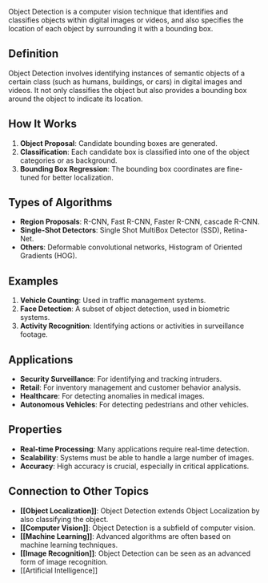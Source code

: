 Object Detection is a computer vision technique that identifies and classifies objects within digital images or videos, and also specifies the location of each object by surrounding it with a bounding box.

## Definition

Object Detection involves identifying instances of semantic objects of a certain class (such as humans, buildings, or cars) in digital images and videos. It not only classifies the object but also provides a bounding box around the object to indicate its location.

## How It Works

1. **Object Proposal**: Candidate bounding boxes are generated.
2. **Classification**: Each candidate box is classified into one of the object categories or as background.
3. **Bounding Box Regression**: The bounding box coordinates are fine-tuned for better localization.

## Types of Algorithms

- **Region Proposals**: R-CNN, Fast R-CNN, Faster R-CNN, cascade R-CNN.
- **Single-Shot Detectors**: Single Shot MultiBox Detector (SSD), Retina-Net.
- **Others**: Deformable convolutional networks, Histogram of Oriented Gradients (HOG).

## Examples

1. **Vehicle Counting**: Used in traffic management systems.
2. **Face Detection**: A subset of object detection, used in biometric systems.
3. **Activity Recognition**: Identifying actions or activities in surveillance footage.

## Applications

- **Security Surveillance**: For identifying and tracking intruders.
- **Retail**: For inventory management and customer behavior analysis.
- **Healthcare**: For detecting anomalies in medical images.
- **Autonomous Vehicles**: For detecting pedestrians and other vehicles.

## Properties

- **Real-time Processing**: Many applications require real-time detection.
- **Scalability**: Systems must be able to handle a large number of images.
- **Accuracy**: High accuracy is crucial, especially in critical applications.

## Connection to Other Topics

- **[[Object Localization]]**: Object Detection extends Object Localization by also classifying the object.
- **[[Computer Vision]]**: Object Detection is a subfield of computer vision.
- **[[Machine Learning]]**: Advanced algorithms are often based on machine learning techniques.
- **[[Image Recognition]]**: Object Detection can be seen as an advanced form of image recognition.
- [[Artificial Intelligence]]